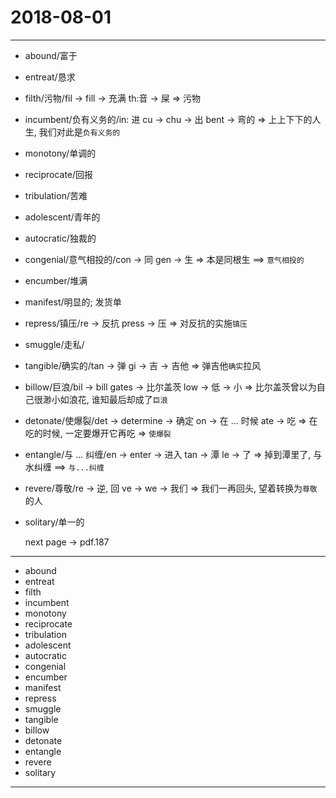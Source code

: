 # 2018-08-01

---

- abound/富于
- entreat/恳求
- filth/污物/fil -> fill -> 充满 th:音 -> 屎 => 污物
- incumbent/负有义务的/in: 进 cu -> chu -> 出 bent -> 弯的 => 上上下下的人生, 我们对此是`负有义务的`
- monotony/单调的
- reciprocate/回报
- tribulation/苦难
- adolescent/青年的
- autocratic/独裁的
- congenial/意气相投的/con -> 同 gen -> 生 => 本是同根生 ==> `意气相投的`
- encumber/堆满
- manifest/明显的; 发货单
- repress/镇压/re -> 反抗 press -> 压 => 对反抗的实施`镇压`
- smuggle/走私/
- tangible/确实的/tan -> 弹 gi -> 吉 -> 吉他 => 弹吉他`确实`拉风
- billow/巨浪/bil -> bill gates -> 比尔盖茨 low -> 低 -> 小 => 比尔盖茨曾以为自己很渺小如浪花, 谁知最后却成了`巨浪`
- detonate/使爆裂/det -> determine -> 确定 on -> 在 ... 时候 ate -> 吃 => 在吃的时候, 一定要爆开它再吃 => `使爆裂`
- entangle/与 ... 纠缠/en -> enter -> 进入 tan -> 潭 le -> 了 => 掉到潭里了, 与水纠缠 ==> `与...纠缠`
- revere/尊敬/re -> 逆, 回 ve -> we -> 我们 => 我们一再回头, 望着转换为`尊敬`的人
- solitary/单一的

    next page -> pdf.187

---

- abound
- entreat
- filth
- incumbent
- monotony
- reciprocate
- tribulation
- adolescent
- autocratic
- congenial
- encumber
- manifest
- repress
- smuggle
- tangible
- billow
- detonate
- entangle
- revere
- solitary

---


